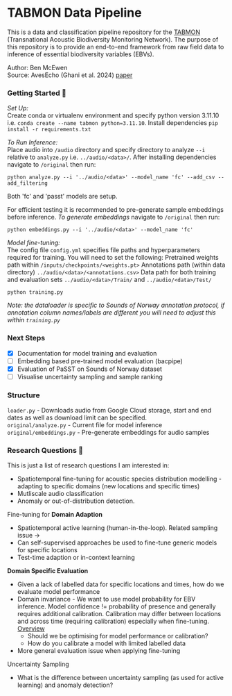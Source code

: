 # TABMON Data Pipeline
This is a data and classification pipeline repository for the [TABMON](https://www.biodiversa.eu/2024/04/15/tabmon/) (Transnational Acoustic Biodiversity Monitoring Network). The purpose of this repository is to provide an end-to-end framework from raw field data to inference of essential biodiversity variables (EBVs).

Author: Ben McEwen \
Source: AvesEcho (Ghani et al. 2024) [paper](https://arxiv.org/abs/2409.15383)

### Getting Started 🌱
*Set Up:*\
Create conda or virtualenv environment and specify python version 3.11.10 i.e. `conda create --name tabmon python=3.11.10`.
Install dependencies `pip install -r requirements.txt`

*To Run Inference:*\
Place audio into `/audio` directory and specify directory to analyze `--i` relative to `analyze.py` i.e. `../audio/<data>/`.
After installing dependencies navigate to `/original` then run:
```
python analyze.py --i '../audio/<data>' --model_name 'fc' --add_csv --add_filtering
```
Both 'fc' and 'passt' models are setup.

For efficient testing it is recommended to pre-generate sample embeddings before inference.
*To generate embeddings* navigate to `/original` then run:
```
python embeddings.py --i '../audio/<data>' --model_name 'fc'
```

*Model fine-tuning:*\
The config file `config.yml` specifies file paths and hyperparameters required for training. You will need to set the following:
Pretrained weights path within `/inputs/checkpoints/<weights.pt>`
Annotations path (within data directory) `../audio/<data>/<annotations.csv>`
Data path for both training and evaluation sets `../audio/<data>/Train/` and `../audio/<data>/Test/`

```
python training.py 
```

*Note: the dataloader is specific to Sounds of Norway annotation protocol, if annotation column names/labels are different you will need to adjust this within `training.py`*

### Next Steps
- [X] Documentation for model training and evaluation
- [ ] Embedding based pre-trained model evaluation (bacpipe)
- [X] Evaluation of PaSST on Sounds of Norway dataset
- [ ] Visualise uncertainty sampling and sample ranking

### Structure
`loader.py` - Downloads audio from Google Cloud storage, start and end dates as well as download limit can be specified. \
`original/analyze.py` - Current file for model inference \
`original/embeddings.py` - Pre-generate embeddings for audio samples 


### Research Questions 🚀
This is just a list of research questions I am interested in:
- Spatiotemporal fine-tuning for acoustic species distribution modelling - adapting to specific domains (new locations and specific times)
- Mutliscale audio classification
- Anomaly or out-of-distribution detection.

Fine-tuning for **Domain Adaption**
- Spatiotemporal active learning (human-in-the-loop). Related sampling issue ->
- Can self-supervised approaches be used to fine-tune generic models for specific locations
- Test-time adaption or in-context learning

**Domain Specific Evaluation**
- Given a lack of labelled data for specific locations and times, how do we evaluate model performance
- Domain invariance - We want to use model probability for EBV inference. Model confidence != probability of presence and generally requires additional calibration. Calibration may differ between locations and across time (requiring calibration) especially when fine-tuning. [Overview](https://scikit-learn.org/1.5/modules/calibration.html)
    - Should we be optimising for model performance or calibration?
    - How do you calibrate a model with limited labelled data
- More general evaluation issue when applying fine-tuning

Uncertainty Sampling
- What is the difference between uncertainty sampling (as used for active learning) and anomaly detection?